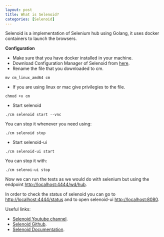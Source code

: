```yaml
---
layout: post
title: What is Selenoid?
categories: [Selenoid]
---
```

Selenoid is a implementation of Selenium hub using Golang, it uses docker containers to launch the browsers.

**Configuration**
* Make sure that you have docker installed in your machine.
* Download Configuration Manager of Selenoid from [here](https://github.com/aerokube/cm/releases).
* Rename the file that you downloaded to cm.
```
mv cm_linux_amd64 cm 
```
* If you are using linux or mac give privilegies to the file.
```
chmod +x cm
```
* Start selenoid
```
./cm selenoid start --vnc
```
You can stop it whenever you need using: 
```
./cm selenoid stop
```
* Start selenoid-ui
```
./cm selenoid-ui start
```
You can stop it with:
```
./cm selenoi-ui stop
```

Now we can run the tests as we would do with selenium but using the endpoint [http://localhost:4444/wd/hub](http://localhost:4444/wd/hub).

In order to check the status of selenoid you can go to [http://localhost:4444/status](http://localhost:4444/status) and to open selenoid-ui [http://localhost:8080](http://localhost:8080).

Useful links:
* [Selenoid Youtube channel](https://www.youtube.com/channel/UC9HvE3FNfTvftzpvXi9c69g).
* [Selenoid Github](https://github.com/aerokube/selenoid).
* [Selenoid Documentation](https://aerokube.com/selenoid/latest/).


